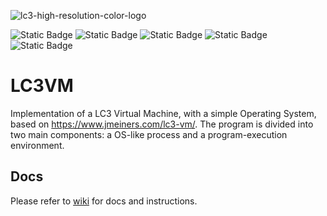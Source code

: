 ![lc3-high-resolution-color-logo](https://github.com/Samuele95/LC3VM/assets/94041647/8304e0d8-40f1-4b64-b3bf-07af4298e57f)

![Static Badge](https://img.shields.io/badge/Made%20with-C-blue?style=for-the-badge&logo=C)
![Static Badge](https://img.shields.io/badge/https%3A%2F%2Fimg.shields.io%2Fbadge%2Fany_text-Flex-red?label=tool) 
![Static Badge](https://img.shields.io/badge/https%3A%2F%2Fimg.shields.io%2Fbadge%2Fany_text-Bison-red?label=tool)
![Static Badge](https://img.shields.io/badge/Maintained%3F-yes-green.svg)
![Static Badge](https://img.shields.io/github/license/Samuele95/LC3VM.svg)


# LC3VM
Implementation of a LC3 Virtual Machine, with a simple Operating System, based on https://www.jmeiners.com/lc3-vm/.
The program is divided into two main components: a OS-like process and a program-execution environment.

## Docs
Please refer to [wiki](https://github.com/Samuele95/LC3VM/wiki) for docs and instructions.
